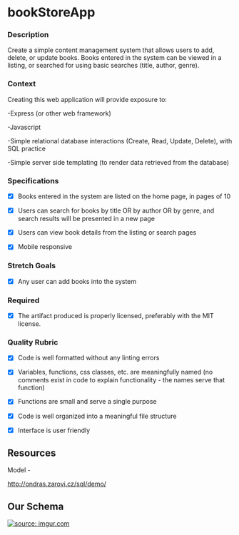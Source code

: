 # bookStoreApp

### Description

Create a simple content management system that allows users to add, delete, or update books. Books entered in the system can be viewed in a listing, or searched for using basic searches (title, author, genre).

### Context

Creating this web application will provide exposure to:

-Express (or other web framework)

-Javascript

-Simple relational database interactions (Create, Read, Update, Delete), with SQL practice

-Simple server side templating (to render data retrieved from the database)

### Specifications

-[X] Books entered in the system are listed on the home page, in pages of 10

-[X] Users can search for books by title OR by author OR by genre, and search results will be presented in a new page

-[X] Users can view book details from the listing or search pages

-[X] Mobile responsive

### Stretch Goals

-[X] Any user can add books into the system 

### Required

-[X] The artifact produced is properly licensed, preferably with the MIT license. 

### Quality Rubric

-[X] Code is well formatted without any linting errors

-[X] Variables, functions, css classes, etc. are meaningfully named (no comments exist in code to explain functionality - the names serve that function)

-[X] Functions are small and serve a single purpose

-[X] Code is well organized into a meaningful file structure

-[X] Interface is user friendly 


## Resources

Model -

http://ondras.zarovi.cz/sql/demo/








## Our Schema

<a href="http://imgur.com/qLZwNS5"><img src="http://i.imgur.com/qLZwNS5.png" title="source: imgur.com" /></a>
